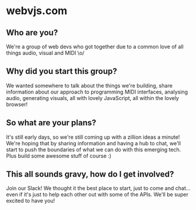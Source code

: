 # webvjs.com
## Who are you?
We're a group of web devs who got together due to a common love of all things audio, visual and MIDI \o/

## Why did you start this group?
We wanted somewhere to talk about the things we're building, share information about our approach to programming MIDI interfaces, analysing audio, generating visuals, all with lovely JavaScript, all within the lovely browser!

## So what are your plans?
It's still early days, so we're still coming up with a zillion ideas a minute! We're hoping that by sharing information and having a hub to chat, we'll start to push the boundaries of what we can do with this emerging tech. Plus build some awesome stuff of course :)

## This all sounds gravy, how do I get involved?
Join our Slack! We thought it the best place to start, just to come and chat... even if it's just to help each other out with some of the APIs. We'll be super excited to have you!
